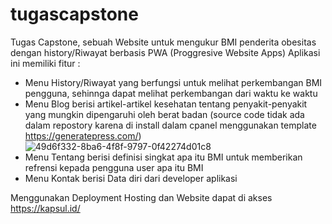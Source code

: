 # tugascapstone
Tugas Capstone,
sebuah Website untuk mengukur BMI penderita obesitas dengan history/Riwayat berbasis PWA (Proggresive Website Apps)
Aplikasi ini memiliki fitur :
  - Menu History/Riwayat yang berfungsi untuk melihat perkembangan BMI pengguna, sehinnga dapat melihat perkembangan dari waktu ke waktu
  - Menu Blog berisi artikel-artikel kesehatan tentang penyakit-penyakit yang mungkin dipengaruhi oleh berat badan (source code tidak ada dalam repostory karena di install dalam cpanel menggunakan template https://generatepress.com/)
![49d6f332-8ba6-4f8f-9797-0f42274d01c8](https://user-images.githubusercontent.com/57336670/147187551-425f2b31-e32c-4454-ba82-c7c85e6a3357.jpg)
  - Menu Tentang berisi definisi singkat apa itu BMI untuk memberikan refrensi kepada pengguna user apa itu BMI
  - Menu Kontak berisi Data diri dari developer aplikasi

Menggunakan Deployment Hosting dan Website dapat di akses https://kapsul.id/

